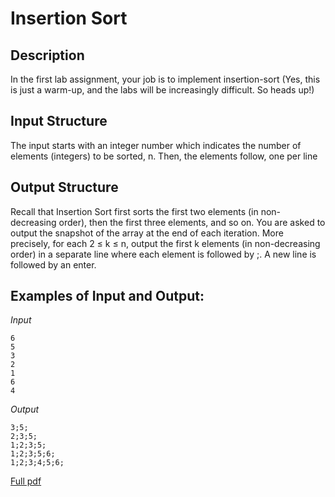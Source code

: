 # Insertion Sort
## Description
In the first lab assignment, your job is to implement insertion-sort (Yes, this is just a warm-up, and the labs will be increasingly difficult. So heads up!)

## Input Structure
The input starts with an integer number which indicates the number of elements (integers) to be sorted, n. Then, the elements follow, one per line

## Output Structure
Recall that Insertion Sort first sorts the first two elements (in non-decreasing order), then the first three elements, and so on. You are asked to output the snapshot of the array at the end of each iteration. More precisely, for each 2 ≤ k ≤ n, output the first k elements (in non-decreasing order) in a separate line where each element is followed by ;. A new line is followed by an enter.

## Examples of Input and Output:

*Input*
```
6
5
3
2
1
6
4
```
*Output*
```
3;5;
2;3;5;
1;2;3;5;
1;2;3;5;6;
1;2;3;4;5;6;
```

[Full pdf](Lab01.pdf)
